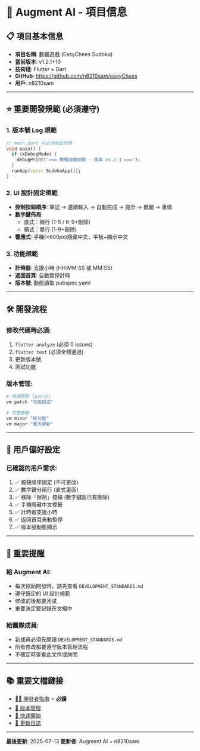 # 🎯 Augment AI - 項目信息

## 📋 **項目基本信息**
- **項目名稱**: 數獨遊戲 (EasyChees Sudoku)
- **當前版本**: v1.2.1+10
- **技術棧**: Flutter + Dart
- **GitHub**: https://github.com/n8210sam/easyChees
- **用戶**: n8210sam

---

## ⭐ **重要開發規範** (必須遵守)

### 1. **版本號 Log 規範**
```dart
// main.dart 中必須有此代碼
void main() {
  if (kDebugMode) {
    debugPrint('=== 數獨遊戲啟動 - 版本 v1.2.1 ===');
  }
  runApp(const SudokuApp());
}
```

### 2. **UI 設計固定規範**
- **控制按鈕順序**: 筆記 → 連續輸入 → 自動完成 → 提示 → 撤銷 → 重做
- **數字鍵佈局**: 
  - 直式：兩行 (1-5 / 6-9+刪除)
  - 橫式：單行 (1-9+刪除)
- **響應式**: 手機(<600px)隱藏中文，平板+顯示中文

### 3. **功能規範**
- **計時器**: 支援小時 (HH:MM:SS 或 MM:SS)
- **返回首頁**: 自動暫停計時
- **版本號**: 動態讀取 pubspec.yaml

---

## 🛠️ **開發流程**

### **修改代碼時必須**:
1. `flutter analyze` (必須 0 issues)
2. `flutter test` (必須全部通過)
3. 更新版本號
4. 測試功能

### **版本管理**:
```bash
# 快速更新 (patch)
vm patch "功能描述"

# 完整更新
vm minor "新功能"
vm major "重大更新"
```

---

## 📱 **用戶偏好設定**

### **已確認的用戶需求**:
1. ✅ 按鈕順序固定 (不可更改)
2. ✅ 數字鍵分兩行 (直式畫面)
3. ✅ 移除「擦除」按鈕 (數字鍵區已有刪除)
4. ✅ 手機隱藏中文標籤
5. ✅ 計時器支援小時
6. ✅ 返回首頁自動暫停
7. ✅ 版本號動態顯示

---

## 🚨 **重要提醒**

### **給 Augment AI**:
- 每次協助開發時，請先查看 `DEVELOPMENT_STANDARDS.md`
- 遵守既定的 UI 設計規範
- 修改前後都要測試
- 重要決定要記錄在文檔中

### **給團隊成員**:
- 新成員必須先閱讀 `DEVELOPMENT_STANDARDS.md`
- 所有修改都要遵守版本管理流程
- 不確定時查看此文件或詢問

---

## 📚 **重要文檔鏈接**
- [👨‍💻 開發者指南](../DEVELOPER_GUIDE.md) ⭐ **必讀**
- [🚀 版本管理](../VERSION_MANAGEMENT.md)
- [🚀 快速開始](../START_HERE.md)
- [📝 更新日誌](../CHANGELOG.md)

---

**最後更新**: 2025-07-13
**更新者**: Augment AI + n8210sam
